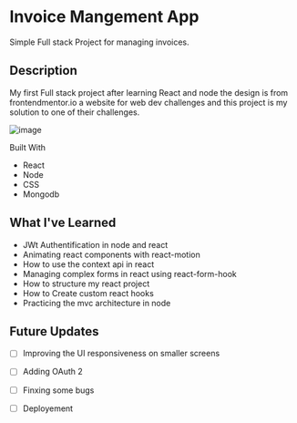 # Invoice Mangement App

Simple Full stack Project for managing invoices. 

## Description

My first Full stack project after learning React and node the design is from frontendmentor.io a website for web dev challenges and this project is my solution to one of their challenges.

![image](https://user-images.githubusercontent.com/93491949/157551028-1c6ef39f-21dc-492a-9d54-b301faa1c789.png)

Built With
* React
* Node
* CSS
* Mongodb

##  What I've Learned 
* JWt Authentification in node and react 
* Animating react components with react-motion 
* How to use the context api in react
* Managing complex forms in react using react-form-hook 
* How to structure my react project 
* How to Create custom react hooks
* Practicing the mvc architecture in node 

## Future Updates
- [ ] Improving the UI responsiveness on smaller screens
- [ ] Adding OAuth 2 
- [ ] Finxing some bugs
- [ ] Deployement 

